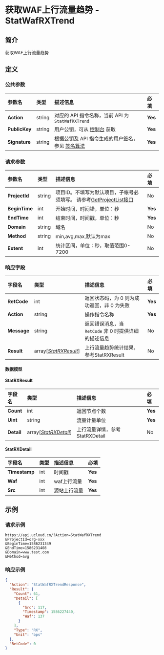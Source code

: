# 获取WAF上行流量趋势 - StatWafRXTrend

## 简介

获取WAF上行流量趋势








## 定义

### 公共参数

| 参数名 | 类型 | 描述信息 | 必填 |
|:---|:---|:---|:---|
| **Action**     | string  | 对应的 API 指令名称，当前 API 为 `StatWafRXTrend`                        | **Yes** |
| **PublicKey**  | string  | 用户公钥，可从 [控制台](https://console.ucloud.cn/uapi/apikey) 获取                                             | **Yes** |
| **Signature**  | string  | 根据公钥及 API 指令生成的用户签名，参见 [签名算法](api/summary/signature.md)  | **Yes** |

### 请求参数

| 参数名 | 类型 | 描述信息 | 必填 |
|:---|:---|:---|:---|
| **ProjectId** | string | 项目ID。不填写为默认项目，子帐号必须填写。 请参考[GetProjectList接口](api/summary/get_project_list) |No|
| **BeginTime** | int | 开始时间，时间错，单位：秒 |**Yes**|
| **EndTime** | int | 结束时间，时间戳，单位：秒 |**Yes**|
| **Domain** | string | 域名 |No|
| **Method** | string | min,avg,max,默认为max |No|
| **Extent** | int | 统计区间，单位：秒，取值范围0-7200 |No|

### 响应字段

| 字段名 | 类型 | 描述信息 | 必填 |
|:---|:---|:---|:---|
| **RetCode** | int | 返回状态码，为 0 则为成功返回，非 0 为失败 |**Yes**|
| **Action** | string | 操作指令名称 |**Yes**|
| **Message** | string | 返回错误消息，当 `RetCode` 非 0 时提供详细的描述信息 |No|
| **Result** | array[[*StatRXResult*](#StatRXResult)] | 上行流量趋势统计结果，参考StatRXResult |No|

#### 数据模型


#### StatRXResult

| 字段名 | 类型 | 描述信息 | 必填 |
|:---|:---|:---|:---|
| **Count** | int | 返回节点个数 |**Yes**|
| **Uint** | string | 流量计量单位 |**Yes**|
| **Detail** | array[[*StatRXDetail*](#StatRXDetail)] | 上行流量详情，参考StatRXDetail |No|

#### StatRXDetail

| 字段名 | 类型 | 描述信息 | 必填 |
|:---|:---|:---|:---|
| **Timestamp** | int | 时间戳 |**Yes**|
| **Waf** | int | waf上行流量 |**Yes**|
| **Src** | int | 源站上行流量 |**Yes**|

## 示例

### 请求示例
    
```
https://api.ucloud.cn/?Action=StatWafRXTrend
&ProjectId=org-xxx
&BeginTime=1586231349
&EndTime=1586231408
&Domain=www.test.com
&Method=avg
```

### 响应示例
    
```json
{
  "Action": "StatWafRXTrendResponse",
  "Result": {
    "Count": 61,
    "Detail": [
      {
        "Src": 117,
        "Timestamp": 1586227440,
        "Waf": 137
      }
    ],
    "Type": "RX",
    "Unit": "bps"
  },
  "RetCode": 0
}
```






